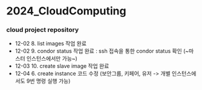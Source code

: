 # 2024_CloudComputing

### cloud project repository

- 12-02 8. list images 작업 완료
- 12-02 9. condor status 작업 완료 : ssh 접속을 통한 condor status 확인 (~마스터 인스턴스에서만 가능~)
- 12-03 10. create slave image 작업 완료
- 12-04 6. create instance 코드 수정 (보안그룹, 키페어, 유저 -> 개별 인스턴스에서도 9번 명령 실행 가능)
